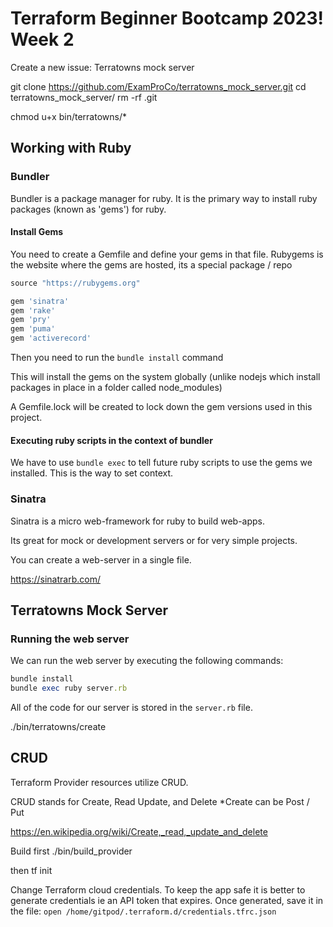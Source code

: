 # Terraform Beginner Bootcamp 2023! Week 2
Create a new issue: Terratowns mock server


git clone https://github.com/ExamProCo/terratowns_mock_server.git
cd terratowns_mock_server/
rm -rf .git

chmod u+x bin/terratowns/*

## Working with Ruby

### Bundler

Bundler is a package manager for ruby.
It is the primary way to install ruby packages (known as 'gems') for ruby.

#### Install Gems

You need to create a Gemfile and define your gems in that file.
Rubygems is the website where the gems are hosted, its a special package / repo

```rb
source "https://rubygems.org"

gem 'sinatra'
gem 'rake'
gem 'pry'
gem 'puma'
gem 'activerecord'
```

Then you need to run the `bundle install` command

This will install the gems on the system globally (unlike nodejs which install packages in place in a folder called node_modules)

A Gemfile.lock will be created to lock down the gem versions used in this project.

#### Executing ruby scripts in the context of bundler

We have to use `bundle exec` to tell future ruby scripts to use the gems we installed. This is the way to set context.

### Sinatra

Sinatra is a micro web-framework for ruby to build web-apps.

Its great for mock or development servers or for very simple projects.

You can create a web-server in a single file.

https://sinatrarb.com/

## Terratowns Mock Server

### Running the web server

We can run the web server by executing the following commands:

```rb
bundle install
bundle exec ruby server.rb
```

All of the code for our server is stored in the `server.rb` file.

./bin/terratowns/create

## CRUD

Terraform Provider resources utilize CRUD.

CRUD stands for Create, Read Update, and Delete
*Create can be Post / Put

https://en.wikipedia.org/wiki/Create,_read,_update_and_delete

Build first 
./bin/build_provider

then tf init

Change Terraform cloud credentials.
To keep the app safe it is better to generate credentials ie an API token
that expires.
Once generated, save it in the file:
```open /home/gitpod/.terraform.d/credentials.tfrc.json```